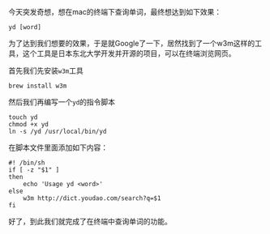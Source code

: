 今天突发奇想，想在mac的终端下查询单词，最终想达到如下效果：
```shell
yd [word]
```
为了达到我们想要的效果，于是就Google了一下，居然找到了一个w3m这样的工具，这个工具是日本东北大学开发并开源的项目，可以在终端浏览网页。

首先我们先安装`w3m`工具
```shell
brew install w3m
```
然后我们再编写一个`yd`的指令脚本
```shell
touch yd
chmod +x yd
ln -s /yd /usr/local/bin/yd
```
在脚本文件里面添加如下内容：
```shell
#! /bin/sh
if [ -z "$1" ]
then
    echo 'Usage yd <word>'
else
    w3m http://dict.youdao.com/search?q=$1
fi
```
好了，到此我们就完成了在终端中查询单词的功能。